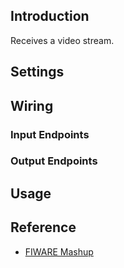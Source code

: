 ## Introduction

Receives a video stream.

## Settings

## Wiring

### Input Endpoints

### Output Endpoints

## Usage

## Reference

- [FIWARE Mashup](https://mashup.lab.fiware.org/)
